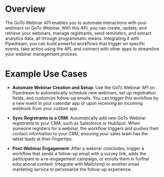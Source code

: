 # Overview

The GoTo Webinar API enables you to automate interactions with your webinars on GoTo Webinar. With this API, you can create, update, and retrieve your webinars, manage registrants, send reminders, and extract analytics data, all through programmatic means. Integrating it with Pipedream, you can build powerful workflows that trigger on specific events, take action using the API, and connect with other apps to streamline your webinar management process.

# Example Use Cases

- **Automate Webinar Creation and Setup**: Use the GoTo Webinar API on Pipedream to automatically schedule new webinars, set up registration fields, and customize follow-up emails. You can trigger this workflow by a new event in your calendar app or upon receiving an incoming webhook from your custom app.

- **Sync Registrants to a CRM**: Automatically add new GoTo Webinar registrants to your CRM, such as Salesforce or HubSpot. When someone registers for a webinar, the workflow triggers and pushes their contact information to your CRM, ensuring your sales team has the latest leads at their fingertips.

- **Post-Webinar Engagement**: After a webinar concludes, trigger a workflow that sends a follow-up email with a survey link, adds the participant to a re-engagement campaign, or enrolls them in further educational content. Integrate with Mailchimp or another email marketing service to personalize the follow-up experience.

